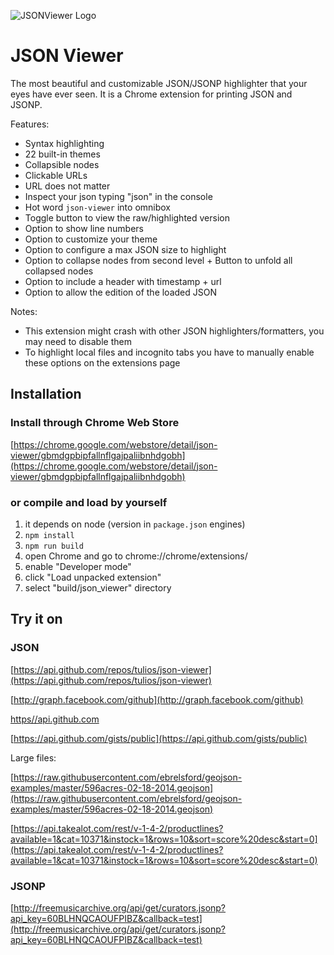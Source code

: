 ![JSONViewer Logo](https://raw.githubusercontent.com/tulios/json-viewer/master/logo.png)

# JSON Viewer

The most beautiful and customizable JSON/JSONP highlighter that your eyes have ever seen. It is a Chrome extension for printing JSON and JSONP.

Features:

* Syntax highlighting
* 22 built-in themes
* Collapsible nodes
* Clickable URLs
* URL does not matter
* Inspect your json typing "json" in the console
* Hot word `json-viewer` into omnibox
* Toggle button to view the raw/highlighted version
* Option to show line numbers
* Option to customize your theme
* Option to configure a max JSON size to highlight
* Option to collapse nodes from second level + Button to unfold all collapsed nodes
* Option to include a header with timestamp + url
* Option to allow the edition of the loaded JSON

Notes:

* This extension might crash with other JSON highlighters/formatters, you may need to disable them
* To highlight local files and incognito tabs you have to manually enable these options on the extensions page

## Installation

### Install through Chrome Web Store

[https://chrome.google.com/webstore/detail/json-viewer/gbmdgpbipfallnflgajpaliibnhdgobh](https://chrome.google.com/webstore/detail/json-viewer/gbmdgpbipfallnflgajpaliibnhdgobh)

### or compile and load by yourself

  1. it depends on node (version in `package.json` engines)
  2. `npm install`
  3. `npm run build`
  4. open Chrome and go to chrome://chrome/extensions/
  5. enable "Developer mode"
  6. click "Load unpacked extension"
  7. select "build/json_viewer" directory

## Try it on

### JSON

  [https://api.github.com/repos/tulios/json-viewer](https://api.github.com/repos/tulios/json-viewer)

  [http://graph.facebook.com/github](http://graph.facebook.com/github)

  [https//api.github.com](https://api.github.com)

  [https://api.github.com/gists/public](https://api.github.com/gists/public)

  Large files:

  [https://raw.githubusercontent.com/ebrelsford/geojson-examples/master/596acres-02-18-2014.geojson](https://raw.githubusercontent.com/ebrelsford/geojson-examples/master/596acres-02-18-2014.geojson)

  [https://api.takealot.com/rest/v-1-4-2/productlines?available=1&cat=10371&instock=1&rows=10&sort=score%20desc&start=0](https://api.takealot.com/rest/v-1-4-2/productlines?available=1&cat=10371&instock=1&rows=10&sort=score%20desc&start=0)

### JSONP

  [http://freemusicarchive.org/api/get/curators.jsonp?api_key=60BLHNQCAOUFPIBZ&callback=test](http://freemusicarchive.org/api/get/curators.jsonp?api_key=60BLHNQCAOUFPIBZ&callback=test)
